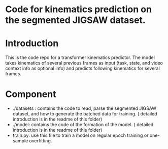 # Code for kinematics prediction on the segmented JIGSAW dataset.

# Introduction
  This is the code repo for a transformer kinematics predictor. The model takes kinematics of several previous frames as input (task, state, and video context info as optional info) and predicts following kinematics for several frames. 

# Component
  - ./datasets : contains the code to read, parse the segmented JIGSAW dataset, and how to generate the batched data for training. ( detailed introduction is in the readme of this folder)
  - ./model: contains the code of the formation of the model. ( detailed introduction is in the readme of this folder)
  - train.py: use this file to train a model on regular epoch training or one-sample overfitting.
